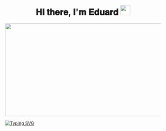 <h1 align="center">𝐇𝐢 𝐭𝐡𝐞𝐫𝐞, 𝐈'𝐦 𝐄𝐝𝐮𝐚𝐫𝐝
<img src="https://github.com/blackcater/blackcater/raw/main/images/Hi.gif" height="32"/></h1>
<div align="center">
  <img src="https://media.giphy.com/media/sRFEa8lbeC7zbcIZZR/giphy.gif" width="600" height="300"/>
</div>


[![Typing SVG](https://readme-typing-svg.herokuapp.com?size=25&duration=3000&color=18E7F7&background=FFFFFF00&center=true&width=800&lines=QA+Engineer)](https://git.io/typing-svg)

<!--
**Ed-Yunusov/Ed-Yunusov** is a ✨ _special_ ✨ repository because its `README.md` (this file) appears on your GitHub profile.

Here are some ideas to get you started:

- 🔭 I’m currently working on ...
- 🌱 I’m currently learning ...
- 👯 I’m looking to collaborate on ...
- 🤔 I’m looking for help with ...
- 💬 Ask me about ...
- 📫 How to reach me: ...
- 😄 Pronouns: ...
- ⚡ Fun fact: ...
-->
